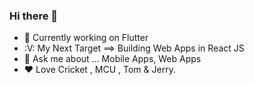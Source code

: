 ### Hi there 👋


- 🔭 Currently working on Flutter
- :V: My Next Target ==> Building Web Apps in React JS
- 💬 Ask me about ... Mobile Apps, Web Apps
- :heart: Love Cricket , MCU , Tom & Jerry.


